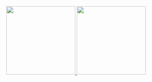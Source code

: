 <div align="center">
  <a href="https://github.com/vinicios-santos">
  <img height="180em" src="https://github-readme-stats.vercel.app/api?username=vinicios-santos&include_all_commits=true&count_private=true"/>
  <img height="180em" src="https://github-readme-stats.vercel.app/api/top-langs/?username=vinicios-santos&layout=compact&langs_count=7&theme=dracula"/>
</div>
